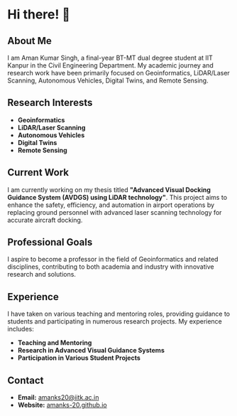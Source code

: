 # Hi there! 👋

## About Me
I am Aman Kumar Singh, a final-year BT-MT dual degree student at IIT Kanpur in the Civil Engineering Department. My academic journey and research work have been primarily focused on Geoinformatics, LiDAR/Laser Scanning, Autonomous Vehicles, Digital Twins, and Remote Sensing. 

## Research Interests
- **Geoinformatics**
- **LiDAR/Laser Scanning**
- **Autonomous Vehicles**
- **Digital Twins**
- **Remote Sensing**

## Current Work
I am currently working on my thesis titled **"Advanced Visual Docking Guidance System (AVDGS) using LiDAR technology"**. This project aims to enhance the safety, efficiency, and automation in airport operations by replacing ground personnel with advanced laser scanning technology for accurate aircraft docking.

## Professional Goals
I aspire to become a professor in the field of Geoinformatics and related disciplines, contributing to both academia and industry with innovative research and solutions.

## Experience
I have taken on various teaching and mentoring roles, providing guidance to students and participating in numerous research projects. My experience includes:
- **Teaching and Mentoring**
- **Research in Advanced Visual Guidance Systems**
- **Participation in Various Student Projects**

## Contact
- **Email:** [amanks20@iitk.ac.in](mailto:amanks20@iitk.ac.in)
- **Website:** [amanks-20.github.io](https://amanks-20.github.io)

<!--
## Contributions
![My Activity](https://activity-graph.herokuapp.com/graph?username=amanks-20&theme=xcode)
-->

<!--
## Connect with me
- [LinkedIn](https://www.linkedin.com/in/amanks20)
-->

<!--
## Fun Fact
⚡ I am always eager to learn new technologies and apply them in practical scenarios.
-->
